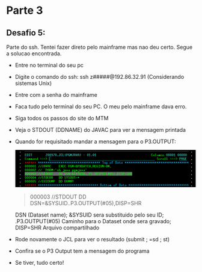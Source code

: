 # Parte 3

## Desafio 5:

Parte do ssh. Tentei fazer direto pelo mainframe mas nao deu certo. Segue a solucao encontrada. 

* Entre no terminal do seu pc

* Digite o comando do ssh: ssh z#####@192.86.32.91 (Considerando sistemas Unix)

* Entre com a senha do mainframe 

* Faca tudo pelo terminal do seu PC. O meu pelo mainframe dava erro.

* Siga todos os passos do site do MTM

* Veja o STDOUT (DDNAME) do JAVAC para ver a mensagem printada
        
* Quando for requisitado mandar a mensagem para o P3.OUTPUT:     
    
    ![Direcionando a saida do programa em Java para o Dataset.](/images/01.png)

    > 000003 //STDOUT   DD DSN=&SYSUID..P3.OUTPUT(#05),DISP=SHR

    DSN (Dataset name); &SYSUID sera substituido pelo seu ID; .P3.OUTPUT(#05) Caminho para o Dataset onde sera gravado;
    DISP=SHR Arquivo compartilhado

* Rode novamente o JCL para ver o resultado (submit ; =sd ; st)

* Confira se o P3 Output tem a mensagem do programa

* Se tiver, tudo certo!